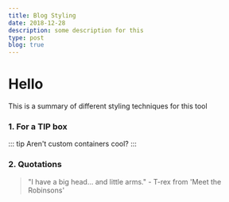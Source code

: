 ```yaml
---
title: Blog Styling
date: 2018-12-28
description: some description for this
type: post
blog: true
---
```


# Hello

This is a summary of different styling techniques for this tool



### 1. For a TIP box

::: tip
Aren't custom containers cool?
:::

### 2. Quotations
> "I have a big head... and little arms." - T-rex from 'Meet the Robinsons'
